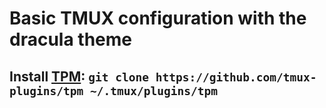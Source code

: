 # Basic TMUX configuration with the dracula theme
## Install [TPM](https://github.com/tmux-plugins/tpm): `git clone https://github.com/tmux-plugins/tpm ~/.tmux/plugins/tpm`
